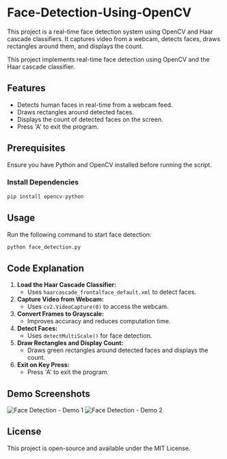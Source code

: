 # Face-Detection-Using-OpenCV
This project is a real-time face detection system using OpenCV and Haar cascade classifiers. It captures video from a webcam, detects faces, draws rectangles around them, and displays the count.


This project implements real-time face detection using OpenCV and the Haar cascade classifier.

## Features
- Detects human faces in real-time from a webcam feed.
- Draws rectangles around detected faces.
- Displays the count of detected faces on the screen.
- Press 'A' to exit the program.

## Prerequisites
Ensure you have Python and OpenCV installed before running the script.

### Install Dependencies
```bash
pip install opencv-python
```

## Usage
Run the following command to start face detection:
```bash
python face_detection.py
```

## Code Explanation
1. **Load the Haar Cascade Classifier:**
   - Uses `haarcascade_frontalface_default.xml` to detect faces.
2. **Capture Video from Webcam:**
   - Uses `cv2.VideoCapture(0)` to access the webcam.
3. **Convert Frames to Grayscale:**
   - Improves accuracy and reduces computation time.
4. **Detect Faces:**
   - Uses `detectMultiScale()` for face detection.
5. **Draw Rectangles and Display Count:**
   - Draws green rectangles around detected faces and displays the count.
6. **Exit on Key Press:**
   - Press 'A' to exit the program.

## Demo Screenshots
![Face Detection - Demo 1](https://via.placeholder.com/600x300?text=Face+Detection+Demo+1)
![Face Detection - Demo 2](https://via.placeholder.com/600x300?text=Face+Detection+Demo+2)

## License
This project is open-source and available under the MIT License.

